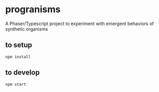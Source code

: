 # progranisms
A Phaser/Typescript project to experiment with emergent behaviors of synthetic organisms

## to setup

    npm install
    
## to develop

    npm start
